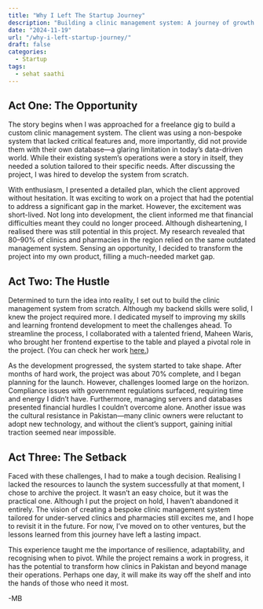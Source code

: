 ```yaml
---
title: "Why I Left The Startup Journey"
description: "Building a clinic management system: A journey of growth."
date: "2024-11-19"
url: "/why-i-left-startup-journey/"
draft: false
categories:
  - Startup
tags:
  - sehat saathi
---
```


## Act One: The Opportunity 
The story begins when I was approached for a freelance gig to build a custom clinic management system. The client was using a non-bespoke system that lacked critical features and, more importantly, did not provide them with their own database—a glaring limitation in today’s data-driven world. While their existing system’s operations were a story in itself, they needed a solution tailored to their specific needs. After discussing the project, I was hired to develop the system from scratch.

With enthusiasm, I presented a detailed plan, which the client approved without hesitation. It was exciting to work on a project that had the potential to address a significant gap in the market. However, the excitement was short-lived. Not long into development, the client informed me that financial difficulties meant they could no longer proceed. Although disheartening, I realised there was still potential in this project. My research revealed that 80–90% of clinics and pharmacies in the region relied on the same outdated management system. Sensing an opportunity, I decided to transform the project into my own product, filling a much-needed market gap.

## Act Two: The Hustle
Determined to turn the idea into reality, I set out to build the clinic management system from scratch. Although my backend skills were solid, I knew the project required more. I dedicated myself to improving my skills and learning frontend development to meet the challenges ahead. To streamline the process, I collaborated with a talented friend, Maheen Waris, who brought her frontend expertise to the table and played a pivotal role in the project. (You can check her work [here.](https://maheenwaris.com/))

As the development progressed, the system started to take shape. After months of hard work, the project was about 70% complete, and I began planning for the launch. However, challenges loomed large on the horizon. Compliance issues with government regulations surfaced, requiring time and energy I didn’t have. Furthermore, managing servers and databases presented financial hurdles I couldn’t overcome alone. Another issue was the cultural resistance in Pakistan—many clinic owners were reluctant to adopt new technology, and without the client’s support, gaining initial traction seemed near impossible.

## Act Three: The Setback
Faced with these challenges, I had to make a tough decision. Realising I lacked the resources to launch the system successfully at that moment, I chose to archive the project. It wasn’t an easy choice, but it was the practical one. Although I put the project on hold, I haven’t abandoned it entirely. The vision of creating a bespoke clinic management system tailored for under-served clinics and pharmacies still excites me, and I hope to revisit it in the future. For now, I’ve moved on to other ventures, but the lessons learned from this journey have left a lasting impact.

This experience taught me the importance of resilience, adaptability, and recognising when to pivot. While the project remains a work in progress, it has the potential to transform how clinics in Pakistan and beyond manage their operations. Perhaps one day, it will make its way off the shelf and into the hands of those who need it most.

-MB

